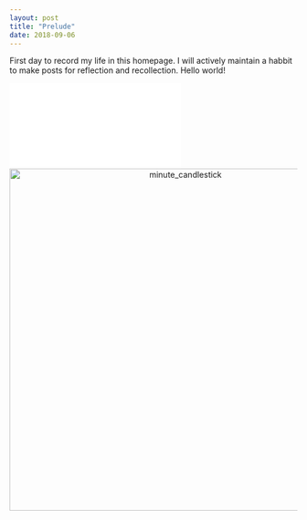```yaml
---
layout: post
title: "Prelude"
date: 2018-09-06
---
```


First day to record my life in this homepage. I will actively maintain a habbit to make posts for reflection and recollection. 
Hello world!


<iframe frameborder="0"  scrolling="no" src="//plot.ly/~lxhstark/55.embed?link=false&autosize=True&logo=false&height=95%"></iframe>

<div>
    <a href="https://plot.ly/~lxhstark/55/?share_key=kmpDaUDwZmrHn19rQ3Txow" target="_blank" title="minute_candlestick" style="display: block; text-align: center;"><img src="https://plot.ly/~lxhstark/55.png?share_key=kmpDaUDwZmrHn19rQ3Txow" alt="minute_candlestick" style="max-width: 100%;width: 600px;"  width="600" onerror="this.onerror=null;this.src='https://plot.ly/404.png';" /></a>
    <script data-plotly="lxhstark:55" sharekey-plotly="kmpDaUDwZmrHn19rQ3Txow" src="https://plot.ly/embed.js" async></script>
</div>
